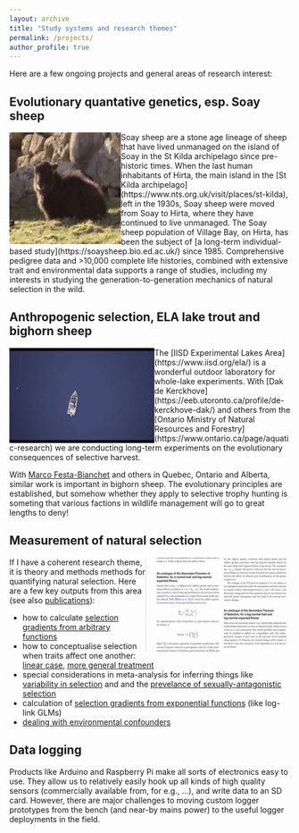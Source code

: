 ```yaml
---
layout: archive
title: "Study systems and research themes"
permalink: /projects/
author_profile: true
---
```



Here are a few ongoing projects and general areas of research interest:

## Evolutionary quantative genetics, esp. Soay sheep

<img align="left" width="200" height="200" src="/files/small_chewing.gif" title="original video by V Litzke">
Soay sheep are a stone age lineage of sheep that have lived unmanaged on the island of Soay in the St Kilda archipelago since pre-historic times.  When the last human inhabitants of Hirta, the main island in the [St Kilda archipelago](https://www.nts.org.uk/visit/places/st-kilda), left in the 1930s, Soay sheep were moved from Soay to Hirta, where they have continued to live unmanaged.  The Soay sheep population of Village Bay, on Hirta, has been the subject of [a long-term individual-based study](https://soaysheep.bio.ed.ac.uk/) since 1985.  Comprehensive pedigree data and >10,000 complete life histories, combined with extensive trait and environmental data supports a range of studies, including my interests in studying the generation-to-generation mechanics of natural selection in the wild.

## Anthropogenic selection, ELA lake trout and bighorn sheep


<img align="left" width="260" height="170" src="/files/ela_clips.gif" title="original video by J Phipps and A Wallace">
The [IISD Experimental Lakes Area](https://www.iisd.org/ela/) is a wonderful outdoor laboratory for whole-lake experiments.  With [Dak de Kerckhove](https://eeb.utoronto.ca/profile/de-kerckhove-dak/) and others from the [Ontario Ministry of Natural Resources and Forestry](https://www.ontario.ca/page/aquatic-research) we are conducting long-term experiments on the evolutionary consequences of selective harvest.

With [Marco Festa-Bianchet](https://qcbs.ca/member?profile=32) and others in Quebec, Ontario and Alberta, similar work is important in bighorn sheep.  The evolutionary principles are established, but somehow whether they apply to selective trophy hunting is someting that various factions in wildlife management will go to great lengths to deny!

## Measurement of natural selection

<img align="right" width="260" height="170" src="/files/example_theory_papers.gif">

If I have a coherent research theme, it is theory and methods methods for quantifying natural selection.  Here are a few key outputs from this area (see also [publications](/publications/)):
- how to calculate [selection gradients from arbitrary functions](https://onlinelibrary.wiley.com/doi/full/10.1111/evo.12077)
- how to conceptualise selection when traits affect one another: [linear case](https://onlinelibrary.wiley.com/doi/full/10.1111/evo.12385), [more general treatment](https://onlinelibrary.wiley.com/doi/full/10.1111/evo.12728)
- special considerations in meta-analysis for inferring things like [variability in selection](https://academic.oup.com/evolut/article/66/2/435/6851568) and and the [prevelance of sexually-antagonistic selection](https://onlinelibrary.wiley.com/doi/10.1111/jeb.12950)
- calculation of [selection gradients from exponential functions](https://onlinelibrary.wiley.com/doi/full/10.1111/evo.14486) (like log-link GLMs)
- [dealing with environmental confounders](https://www.biorxiv.org/content/10.1101/2022.06.15.496257v1.full.pdf)

## Data logging

Products like Arduino and Raspberry Pi make all sorts of electronics easy to use.  They allow us to relatively easily hook up all kinds of high quality sensors (commercially available from, for e.g., ...), and write data to an SD card.  However, there are major challenges to moving custom logger prototypes from the bench (and near-by mains power) to the useful logger deployments in the field.
